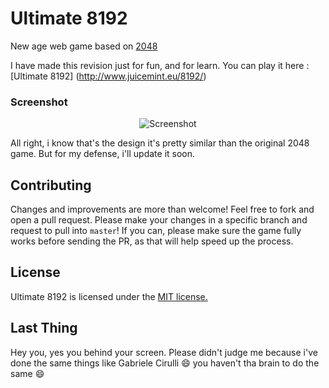 # Ultimate 8192
New age web game based on <a href="http://gabrielecirulli.github.io/2048/">2048</a>

I have made this revision just for fun, and for learn.
You can play it here : [Ultimate 8192] (http://www.juicemint.eu/8192/)

### Screenshot

<p align="center">
  <img src="http://i.imgur.com/kbIf2vf.png" alt="Screenshot"/>
</p>

All right, i know that's the design it's pretty similar than the original 2048 game.
But for my defense, i'll update it soon.

## Contributing
Changes and improvements are more than welcome! Feel free to fork and open a pull request. Please make your changes in a specific branch and request to pull into `master`! If you can, please make sure the game fully works before sending the PR, as that will help speed up the process.


## License
Ultimate 8192 is licensed under the [MIT license.](https://github.com/SmokKe/Ultimate8192/blob/master/LICENSE.txt)

## Last Thing
Hey you, yes you behind your screen.
Please didn't judge me because i've done the same things like Gabriele Cirulli :smile: you haven't tha brain to do the same :smile:
